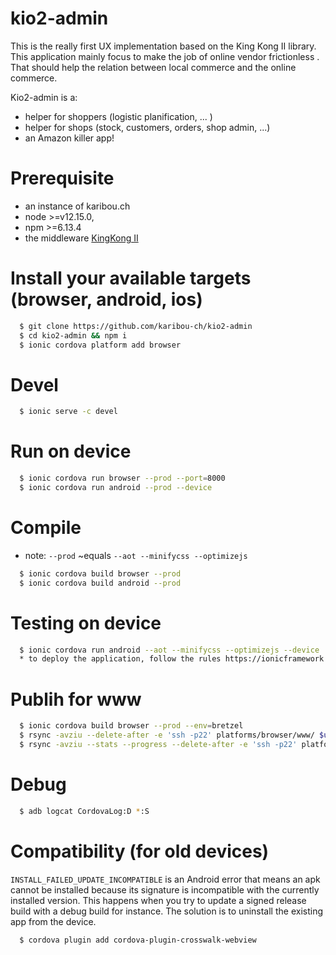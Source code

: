 # kio2-admin
This is the really first UX implementation based on the King Kong II library. This application mainly focus to  make the job of online vendor frictionless . That should help the relation between local commerce and the online commerce.

Kio2-admin is a: 
* helper for shoppers (logistic planification, ... )
* helper for shops (stock, customers, orders, shop admin, ...)
* an Amazon killer app!

# Prerequisite
* an instance of karibou.ch 
* node >=v12.15.0, 
* npm >=6.13.4
* the middleware [KingKong II](https://www.npmjs.com/package/kng2-core) 

# Install your available targets (browser, android, ios)
```bash
  $ git clone https://github.com/karibou-ch/kio2-admin  
  $ cd kio2-admin && npm i
  $ ionic cordova platform add browser
```  
# Devel
```bash
  $ ionic serve -c devel
```

# Run on device
```bash
  $ ionic cordova run browser --prod --port=8000
  $ ionic cordova run android --prod --device
```

# Compile
* note: `--prod` ~equals `--aot --minifycss --optimizejs`
```bash
  $ ionic cordova build browser --prod
  $ ionic cordova build android --prod
```

# Testing on device
```bash
  $ ionic cordova run android --aot --minifycss --optimizejs --device
  * to deploy the application, follow the rules https://ionicframework.com/docs/intro/deploying/
```  

# Publih for www
```bash
  $ ionic cordova build browser --prod --env=bretzel
  $ rsync -avziu --delete-after -e 'ssh -p22' platforms/browser/www/ $user@$server:$path 
  $ rsync -avziu --stats --progress --delete-after -e 'ssh -p22' platforms/browser/www/ evaleto@evaletolab.ch:www/admin.boulangerie-bretzel.ch/
```

# Debug
```bash
  $ adb logcat CordovaLog:D *:S
```  

# Compatibility (for old devices)
`INSTALL_FAILED_UPDATE_INCOMPATIBLE` is an Android error that means an apk cannot be installed because its signature is incompatible with the currently installed version. This happens when you try to update a signed release build with a debug build for instance. The solution is to uninstall the existing app from the device.

```bash
  $ cordova plugin add cordova-plugin-crosswalk-webview
```  
